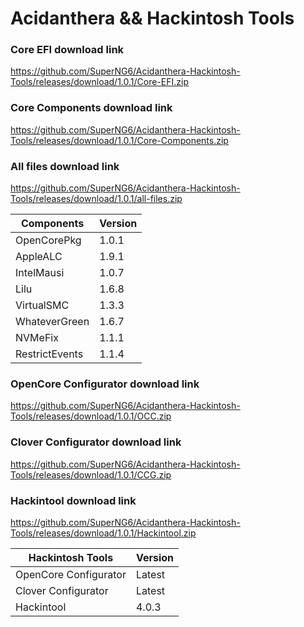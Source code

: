 # Acidanthera && Hackintosh Tools

### Core EFI download link
https://github.com/SuperNG6/Acidanthera-Hackintosh-Tools/releases/download/1.0.1/Core-EFI.zip

### Core Components download link
https://github.com/SuperNG6/Acidanthera-Hackintosh-Tools/releases/download/1.0.1/Core-Components.zip

### All files download link
https://github.com/SuperNG6/Acidanthera-Hackintosh-Tools/releases/download/1.0.1/all-files.zip

| Components    | Version               |
| ------------- | --------------------- |
| OpenCorePkg   | 1.0.1    | 
| AppleALC      | 1.9.1       |
| IntelMausi    | 1.0.7     |
| Lilu          | 1.6.8           |
| VirtualSMC    | 1.3.3     |
| WhateverGreen | 1.6.7  |
| NVMeFix       | 1.1.1        |
| RestrictEvents| 1.1.4 |

### OpenCore Configurator download link
https://github.com/SuperNG6/Acidanthera-Hackintosh-Tools/releases/download/1.0.1/OCC.zip

### Clover Configurator download link
https://github.com/SuperNG6/Acidanthera-Hackintosh-Tools/releases/download/1.0.1/CCG.zip

### Hackintool download link
https://github.com/SuperNG6/Acidanthera-Hackintosh-Tools/releases/download/1.0.1/Hackintool.zip

| Hackintosh Tools      | Version           |
| --------------------- | ----------------- |
| OpenCore Configurator | Latest            | 
| Clover Configurator   | Latest            |
| Hackintool            | 4.0.3 |

